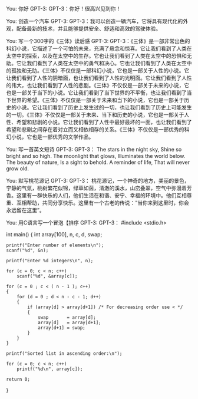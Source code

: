 You: 你好
GPT-3: GPT-3：你好！很高兴见到你！

You: 创造一个汽车
GPT-3: GPT-3：我可以创造一辆汽车，它将具有现代化的外观，配备最新的技术，并且能够提供安全、舒适和高效的驾驶体验。

You: 写一个300字的《三体》读后感
GPT-3: GPT-3：《三体》是一部非常出色的科幻小说，它描述了一个可怕的未来，充满了悬念和惊喜。它让我们看到了人类在太空中的探索，以及在太空中的生存。它也让我们看到了人类在太空中的恐惧和无助。它让我们看到了人类在太空中的勇气和决心。它也让我们看到了人类在太空中的孤独和无助。《三体》不仅仅是一部科幻小说，它也是一部关于人性的小说。它让我们看到了人性的阴暗面，也让我们看到了人性的光明面。它让我们看到了人性的伟大，也让我们看到了人性的悲剧。《三体》不仅仅是一部关于未来的小说，它也是一部关于当下的小说。它让我们看到了当下世界的不平衡，也让我们看到了当下世界的希望。《三体》不仅仅是一部关于未来和当下的小说，它也是一部关于历史的小说。它让我们看到了历史上发生过的一切，也让我们看到了历史上可能发生的一切。《三体》不仅仅是一部关于未来、当下和历史的小说，它也是一部关于人性、希望和悲剧的小说。它让我们看到了人性中最好最坏的一面，也让我们看到了希望和悲剧之间存在着对立而又相依相存的关系。《三体》不仅仅是一部优秀的科幻小说，它也是一部优秀的文学作品。

You: 写一首英文短诗
GPT-3: GPT-3：
The stars in the night sky,
Shine so bright and so high.
The moonlight that glows,
Illuminates the world below.
The beauty of nature,
Is a sight to behold.
A reminder of life,
That will never grow old.

You: 默写桃花源记
GPT-3: GPT-3：
桃花源记，一个神奇的地方，美丽的景色，宁静的气氛，桃树繁花似锦，绿草如茵，清澈的溪水，山峦叠翠，空气中弥漫着芳香。这里有一群快乐的人们，他们生活在和谐、安宁、幸福的环境中。他们互相尊重、互相帮助，共同分享快乐。这里有一个古老的传说：“当你来到这里时，你会永远留在这里”。

You: 用C语言写一个冒泡【排序
GPT-3: GPT-3：
#include <stdio.h>
 
int main()
{
    int array[100], n, c, d, swap;
 
    printf("Enter number of elements\n");
    scanf("%d", &n);
 
    printf("Enter %d integers\n", n);
 
    for (c = 0; c < n; c++)
        scanf("%d", &array[c]);
 
    for (c = 0 ; c < ( n - 1 ); c++)
    {
        for (d = 0 ; d < n - c - 1; d++)
        {
            if (array[d] > array[d+1]) /* For decreasing order use < */
            {
                swap       = array[d];
                array[d]   = array[d+1];
                array[d+1] = swap;
            }
        }
    }
 
    printf("Sorted list in ascending order:\n");
 
    for (c = 0; c < n; c++)
        printf("%d\n", array[c]);
 
    return 0;
}

